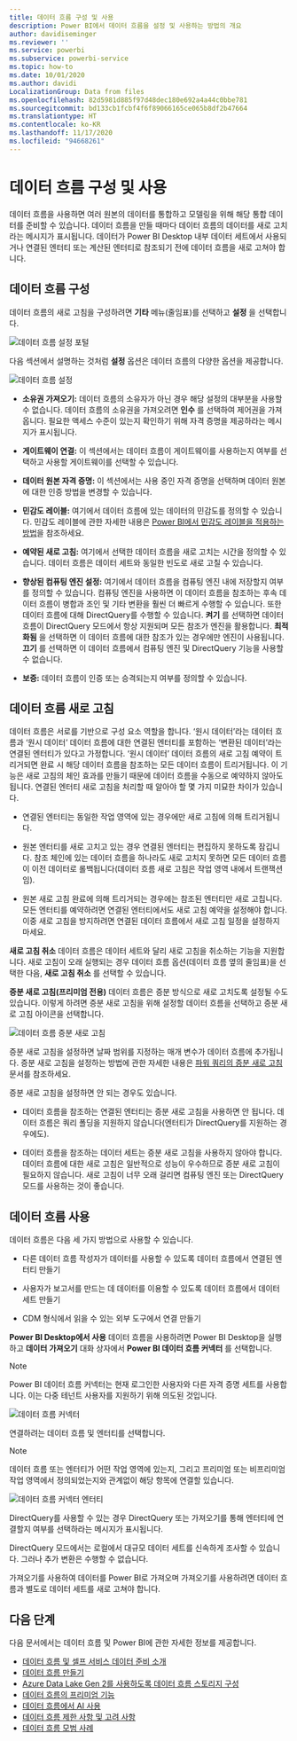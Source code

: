 ```yaml
---
title: 데이터 흐름 구성 및 사용
description: Power BI에서 데이터 흐름을 설정 및 사용하는 방법의 개요
author: davidiseminger
ms.reviewer: ''
ms.service: powerbi
ms.subservice: powerbi-service
ms.topic: how-to
ms.date: 10/01/2020
ms.author: davidi
LocalizationGroup: Data from files
ms.openlocfilehash: 82d5981d885f97d48dec180e692a4a44c0bbe781
ms.sourcegitcommit: bd133cb1fcbf4f6f89066165ce065b8df2b47664
ms.translationtype: HT
ms.contentlocale: ko-KR
ms.lasthandoff: 11/17/2020
ms.locfileid: "94668261"
---
```

# <a name="configure-and-consume-a-dataflow"></a>데이터 흐름 구성 및 사용

데이터 흐름을 사용하면 여러 원본의 데이터를 통합하고 모델링을 위해 해당 통합 데이터를 준비할 수 있습니다. 데이터 흐름을 만들 때마다 데이터 흐름의 데이터를 새로 고치라는 메시지가 표시됩니다. 데이터가 Power BI Desktop 내부 데이터 세트에서 사용되거나 연결된 엔터티 또는 계산된 엔터티로 참조되기 전에 데이터 흐름을 새로 고쳐야 합니다.

## <a name="configuring-a-dataflow"></a>데이터 흐름 구성

데이터 흐름의 새로 고침을 구성하려면 **기타** 메뉴(줄임표)를 선택하고 **설정** 을 선택합니다.

![데이터 흐름 설정 포털](media/dataflows-configure-consume/dataflow-settings.png)

다음 섹션에서 설명하는 것처럼 **설정** 옵션은 데이터 흐름의 다양한 옵션을 제공합니다.

![데이터 흐름 설정](media/dataflows-configure-consume/dataflow-settings-detailed.png)

* **소유권 가져오기:** 데이터 흐름의 소유자가 아닌 경우 해당 설정의 대부분을 사용할 수 없습니다. 데이터 흐름의 소유권을 가져오려면 **인수** 를 선택하여 제어권을 가져옵니다. 필요한 액세스 수준이 있는지 확인하기 위해 자격 증명을 제공하라는 메시지가 표시됩니다.

* **게이트웨이 연결:** 이 섹션에서는 데이터 흐름이 게이트웨이를 사용하는지 여부를 선택하고 사용할 게이트웨이를 선택할 수 있습니다. 

* **데이터 원본 자격 증명:** 이 섹션에서는 사용 중인 자격 증명을 선택하며 데이터 원본에 대한 인증 방법을 변경할 수 있습니다.

* **민감도 레이블:** 여기에서 데이터 흐름에 있는 데이터의 민감도를 정의할 수 있습니다. 민감도 레이블에 관한 자세한 내용은 [Power BI에서 민감도 레이블을 적용하는 방법](../../admin/service-security-apply-data-sensitivity-labels.md)을 참조하세요.

* **예약된 새로 고침:** 여기에서 선택한 데이터 흐름을 새로 고치는 시간을 정의할 수 있습니다. 데이터 흐름은 데이터 세트와 동일한 빈도로 새로 고칠 수 있습니다.

* **향상된 컴퓨팅 엔진 설정:** 여기에서 데이터 흐름을 컴퓨팅 엔진 내에 저장할지 여부를 정의할 수 있습니다. 컴퓨팅 엔진을 사용하면 이 데이터 흐름을 참조하는 후속 데이터 흐름이 병합과 조인 및 기타 변환을 훨씬 더 빠르게 수행할 수 있습니다. 또한 데이터 흐름에 대해 DirectQuery를 수행할 수 있습니다. **켜기** 를 선택하면 데이터 흐름이 DirectQuery 모드에서 항상 지원되며 모든 참조가 엔진을 활용합니다. **최적화됨** 을 선택하면 이 데이터 흐름에 대한 참조가 있는 경우에만 엔진이 사용됩니다. **끄기** 를 선택하면 이 데이터 흐름에서 컴퓨팅 엔진 및 DirectQuery 기능을 사용할 수 없습니다.

* **보증:** 데이터 흐름이 인증 또는 승격되는지 여부를 정의할 수 있습니다. 

## <a name="refreshing-a-dataflow"></a>데이터 흐름 새로 고침
데이터 흐름은 서로를 기반으로 구성 요소 역할을 합니다. ‘원시 데이터’라는 데이터 흐름과 ‘원시 데이터’ 데이터 흐름에 대한 연결된 엔터티를 포함하는 ‘변환된 데이터’라는 연결된 엔터티가 있다고 가정합니다.   ‘원시 데이터’ 데이터 흐름의 새로 고침 예약이 트리거되면 완료 시 해당 데이터 흐름을 참조하는 모든 데이터 흐름이 트리거됩니다. 이 기능은 새로 고침의 체인 효과를 만들기 때문에 데이터 흐름을 수동으로 예약하지 않아도 됩니다. 연결된 엔터티 새로 고침을 처리할 때 알아야 할 몇 가지 미묘한 차이가 있습니다.

* 연결된 엔터티는 동일한 작업 영역에 있는 경우에만 새로 고침에 의해 트리거됩니다.

* 원본 엔터티를 새로 고치고 있는 경우 연결된 엔터티는 편집하지 못하도록 잠깁니다. 참조 체인에 있는 데이터 흐름을 하나라도 새로 고치지 못하면 모든 데이터 흐름이 이전 데이터로 롤백됩니다(데이터 흐름 새로 고침은 작업 영역 내에서 트랜잭션임).

* 원본 새로 고침 완료에 의해 트리거되는 경우에는 참조된 엔터티만 새로 고칩니다. 모든 엔터티를 예약하려면 연결된 엔터티에서도 새로 고침 예약을 설정해야 합니다. 이중 새로 고침을 방지하려면 연결된 데이터 흐름에서 새로 고침 일정을 설정하지 마세요.

**새로 고침 취소** 데이터 흐름은 데이터 세트와 달리 새로 고침을 취소하는 기능을 지원합니다. 새로 고침이 오래 실행되는 경우 데이터 흐름 옵션(데이터 흐름 옆의 줄임표)을 선택한 다음, **새로 고침 취소** 를 선택할 수 있습니다.

**증분 새로 고침(프리미엄 전용)** 데이터 흐름은 증분 방식으로 새로 고치도록 설정될 수도 있습니다. 이렇게 하려면 증분 새로 고침을 위해 설정할 데이터 흐름을 선택하고 증분 새로 고침 아이콘을 선택합니다.

![데이터 흐름 증분 새로 고침](media/dataflows-configure-consume/dataflow-created-entity.png)

증분 새로 고침을 설정하면 날짜 범위를 지정하는 매개 변수가 데이터 흐름에 추가됩니다. 증분 새로 고침을 설정하는 방법에 관한 자세한 내용은 [파워 쿼리의 증분 새로 고침](/power-query/dataflows/incremental-refresh) 문서를 참조하세요.

증분 새로 고침을 설정하면 안 되는 경우도 있습니다.

* 데이터 흐름을 참조하는 연결된 엔터티는 증분 새로 고침을 사용하면 안 됩니다. 데이터 흐름은 쿼리 폴딩을 지원하지 않습니다(엔터티가 DirectQuery를 지원하는 경우에도). 

* 데이터 흐름을 참조하는 데이터 세트는 증분 새로 고침을 사용하지 않아야 합니다. 데이터 흐름에 대한 새로 고침은 일반적으로 성능이 우수하므로 증분 새로 고침이 필요하지 않습니다. 새로 고침이 너무 오래 걸리면 컴퓨팅 엔진 또는 DirectQuery 모드를 사용하는 것이 좋습니다.

## <a name="consuming-a-dataflow"></a>데이터 흐름 사용

데이터 흐름은 다음 세 가지 방법으로 사용할 수 있습니다.

* 다른 데이터 흐름 작성자가 데이터를 사용할 수 있도록 데이터 흐름에서 연결된 엔터티 만들기

* 사용자가 보고서를 만드는 데 데이터를 이용할 수 있도록 데이터 흐름에서 데이터 세트 만들기

* CDM 형식에서 읽을 수 있는 외부 도구에서 연결 만들기

**Power BI Desktop에서 사용** 데이터 흐름을 사용하려면 Power BI Desktop을 실행하고 **데이터 가져오기** 대화 상자에서 **Power BI 데이터 흐름 커넥터** 를 선택합니다.

> [!NOTE]
> Power BI 데이터 흐름 커넥터는 현재 로그인한 사용자와 다른 자격 증명 세트를 사용합니다. 이는 다중 테넌트 사용자를 지원하기 위해 의도된 것입니다.

![데이터 흐름 커넥터](media/dataflows-configure-consume/dataflow-connector.png)

연결하려는 데이터 흐름 및 엔터티를 선택합니다. 

> [!NOTE]
> 데이터 흐름 또는 엔터티가 어떤 작업 영역에 있는지, 그리고 프리미엄 또는 비프리미엄 작업 영역에서 정의되었는지와 관계없이 해당 항목에 연결할 있습니다.

![데이터 흐름 커넥터 엔터티](media/dataflows-configure-consume/dataflow-entities-picker.png)

DirectQuery를 사용할 수 있는 경우 DirectQuery 또는 가져오기를 통해 엔터티에 연결할지 여부를 선택하라는 메시지가 표시됩니다. 

DirectQuery 모드에서는 로컬에서 대규모 데이터 세트를 신속하게 조사할 수 있습니다. 그러나 추가 변환은 수행할 수 없습니다. 

가져오기를 사용하여 데이터를 Power BI로 가져오며 가져오기를 사용하려면 데이터 흐름과 별도로 데이터 세트를 새로 고쳐야 합니다.

## <a name="next-steps"></a>다음 단계
다음 문서에서는 데이터 흐름 및 Power BI에 관한 자세한 정보를 제공합니다.

* [데이터 흐름 및 셀프 서비스 데이터 준비 소개](dataflows-introduction-self-service.md)
* [데이터 흐름 만들기](dataflows-create.md)
* [Azure Data Lake Gen 2를 사용하도록 데이터 흐름 스토리지 구성](dataflows-azure-data-lake-storage-integration.md)
* [데이터 흐름의 프리미엄 기능](dataflows-premium-features.md)
* [데이터 흐름에서 AI 사용](dataflows-machine-learning-integration.md)
* [데이터 흐름 제한 사항 및 고려 사항](dataflows-features-limitations.md)
* [데이터 흐름 모범 사례](dataflows-best-practices.md)